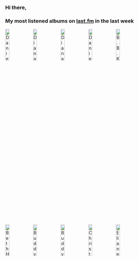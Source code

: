 ### Hi there, 

### My most listened albums on [last.fm](https://www.last.fm/user/jfdesignnet) in the last week

[<img src='https://lastfm.freetls.fastly.net/i/u/300x300/2713d5c9be7ab9828ce6fb32ac1c9a21.jpg' width='16%' height='16%' alt='Danielle Nicole - Cry No More'>](https://www.last.fm/music/danielle%2bnicole/cry%2bno%2bmore)&nbsp;
[<img src='https://lastfm.freetls.fastly.net/i/u/300x300/0835048a6d9ec096c2ec8e652dfe2e4e.jpg' width='16%' height='16%' alt='Diana Krall - This Dream Of You'>](https://www.last.fm/music/diana%2bkrall/this%2bdream%2bof%2byou)&nbsp;
[<img src='https://lastfm.freetls.fastly.net/i/u/300x300/1969883d4fd942ccb198348a7cce83a9.png' width='16%' height='16%' alt='Diana Krall - The Girl In The Other Room'>](https://www.last.fm/music/diana%2bkrall/the%2bgirl%2bin%2bthe%2bother%2broom)&nbsp;
[<img src='https://lastfm.freetls.fastly.net/i/u/300x300/5b4523aa337355cd38307ecd08471519.jpg' width='16%' height='16%' alt='Danielle Nicole - Danielle Nicole'>](https://www.last.fm/music/danielle%2bnicole/danielle%2bnicole)&nbsp;
[<img src='https://lastfm.freetls.fastly.net/i/u/300x300/eb82b6dcb50a4ffa436fb28d59146a8e.jpg' width='16%' height='16%' alt='B.B. King - Blues On The Bayou'>](https://www.last.fm/music/b.b.%2bking/blues%2bon%2bthe%2bbayou)&nbsp;
<br>
[<img src='https://lastfm.freetls.fastly.net/i/u/300x300/7408aaa0363219d0011e5e0357f81b6a.jpg' width='16%' height='16%' alt='Beth Hart - Fire on the Floor (Deluxe Edition)'>](https://www.last.fm/music/beth%2bhart/fire%2bon%2bthe%2bfloor%2b%2528deluxe%2bedition%2529)&nbsp;
[<img src='https://lastfm.freetls.fastly.net/i/u/300x300/d29bd9cc92176ae1ceeffc75b4c0d896.jpg' width='16%' height='16%' alt='Buddy Guy - Aint Done With The Blues'>](https://www.last.fm/music/buddy%2bguy/ain%2527t%2bdone%2bwith%2bthe%2bblues)&nbsp;
[<img src='https://lastfm.freetls.fastly.net/i/u/300x300/ada00cdd16d8fb460648029116a74794.png' width='16%' height='16%' alt='Buddy Guy - Bring Em In'>](https://www.last.fm/music/buddy%2bguy/bring%2b%2527em%2bin)&nbsp;
[<img src='https://lastfm.freetls.fastly.net/i/u/300x300/12fa7589687744b8c61c6eb82a27181a.jpg' width='16%' height='16%' alt='Christone "Kingfish" Ingram - 662'>](https://www.last.fm/music/christone%2b%2522kingfish%2522%2bingram/662)&nbsp;
[<img src='https://lastfm.freetls.fastly.net/i/u/300x300/7a74d8260a48480fa3af4f01cb6c0408.jpg' width='16%' height='16%' alt='Eliane Elias - Dreamer'>](https://www.last.fm/music/eliane%2belias/dreamer)&nbsp;
<br>
